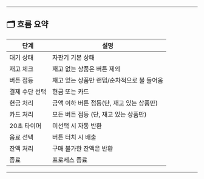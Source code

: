 
---

## 🗂 흐름 요약

| 단계 | 설명                      |
|------|-------------------------|
| 대기 상태 | 자판기 기본 상태               |
| 재고 체크 | 재고 없는 상품은 버튼 제외         |
| 버튼 점등 | 재고 있는 상품만 랜덤/순차적으로 불 들어옴 |
| 결제 수단 선택 | 현금 또는 카드                |
| 현금 처리 | 금액 이하 버튼 점등(단, 재고 있는 상품만)             |
| 카드 처리 | 모든 버튼 점등 (단, 재고 있는 상품만) |
| 20초 타이머 | 미선택 시 자동 반환             |
| 음료 선택 | 버튼 터치 시 배출              |
| 잔액 처리 | 구매 불가한 잔액은 반환           |
| 종료 | 프로세스 종료                 |

---
